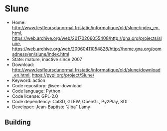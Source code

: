 # Slune

- Home: http://www.lesfleursdunormal.fr/static/informatique/old/slune/index_en.html, https://web.archive.org/web/20170206055408/http://gna.org/projects/slune, https://web.archive.org/web/20060411054828/http://home.gna.org/oomadness/en/slune/index.html
- State: mature, inactive since 2007
- Download: http://www.lesfleursdunormal.fr/static/informatique/old/slune/download_en.html, https://pypi.org/project/Slune/
- Keyword: action
- Code repository: @see-download
- Code language: Python
- Code license: GPL-2.0
- Code dependency: Cal3D, GLEW, OpenGL, Py2Play, SDL
- Developer: Jean-Baptiste "Jiba" Lamy

## Building
